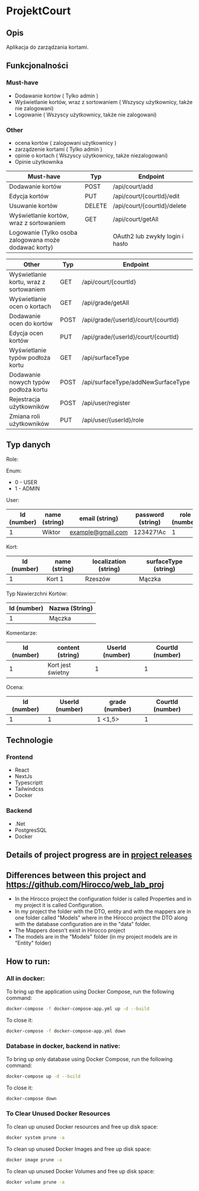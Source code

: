 # ProjektCourt
## Opis
Aplikacja do zarządzania kortami.

## Funkcjonalności
### Must-have
- Dodawanie kortów ( Tylko admin )
- Wyświetlanie kortów, wraz z sortowaniem ( Wszyscy użytkownicy, także nie zalogowani)
- Logowanie ( Wszyscy użytkownicy, także nie zalogowani)

### Other
- ocena kortów ( zalogowani użytkownicy )
- zarządzenie kortami ( Tylko admin )
- opinie o kortach ( Wszyscy użytkownicy, także niezalogowani)
- Opinie użytkownika

| **Must-have**                                         | **Typ**   | **Endpoint**                    |
|-------------------------------------------------------|-----------|---------------------------------|
| Dodawanie kortów                                      | POST      | /api/court/add                  |
| Edycja kortów                                         | PUT       | /api/court/{courtId}/edit       |
| Usuwanie kortów                                       | DELETE    | /api/court/{courtId}/delete     |
| Wyświetlanie kortów, wraz z sortowaniem               | GET       | /api/court/getAll               |
| Logowanie (Tylko osoba zalogowana może dodawać korty) |           | OAuth2 lub zwykły login i hasło |


| **Other**                                 | **Typ**   | **Endpoint**                         |
|-------------------------------------------|-----------|--------------------------------------|
| Wyświetlanie kortu, wraz z sortowaniem    | GET       | /api/court/{courtId}                 |
| Wyświetlanie ocen o kortach               | GET       | /api/grade/getAll                    |
| Dodawanie ocen do kortów                  | POST      | /api/grade/{userId}/court/{courtId}  |
| Edycja ocen kortów                        | PUT       | /api/grade/{userId}/court/{courtId}  |
| Wyświetlanie typów podłoża kortu          | GET       | /api/surfaceType                     |
| Dodawanie nowych typów podłoża kortu      | POST      | /api/surfaceType/addNewSurfaceType   |
| Rejestracja użytkowników                  | POST      | /api/user/register                   |
| Zmiana roli użytkowników                  | PUT       | /api/user/{userId}/role              |


## Typ danych

Role:

Enum:
- 0 - USER
- 1 - ADMIN

User:

| **Id (number)**      | **name (string)** | **email (string)** | **password (string)** | **role (number)** | **averageGrade (float)** |
|----------------------|-------------------|--------------------|-----------------------|-------------------|--------------------------|
| 1                    | Wiktor            | example@gmail.com  | 123427!Ac             | 1                 | Wiktor                   |

Kort:

| **Id (number)**     | **name (string)** | **localization (string)** | **surfaceType (string)** |
|---------------------|-------------------|---------------------------|--------------------------|
| 1                   | Kort 1            | Rzeszów                   | Mączka                   |


Typ Nawierzchni Kortów:

| **Id (number)**    | **Nazwa (String)** |
|--------------------|--------------------|
| 1                  | Mączka             |

Komentarze:

| **Id (number)**      | **content (string)** | **UserId (number)** | **CourtId (number)** |
|----------------------|----------------------|---------------------|----------------------|
| 1                    | Kort jest świetny    | 1                   | 1                    |

Ocena:

| **Id (number)**     | **UserId (number)** | **grade (number)** | **CourtId (number)**  |
|---------------------|---------------------|--------------------|-----------------------|
| 1                   | 1                   | 1 <1,5>            | 1                     |

## Technologie
### Frontend
- React
- NextJs
- Typescriptt
- Tailwindcss
- Docker

### Backend
- .Net
- PostgresSQL
- Docker

## Details of project progress are in [project releases](https://github.com/ZegarekPL/ProjektCourt-backend/releases)

## Differences between this project and https://github.com/Hirocco/web_lab_proj

- In the Hirocco project the configuration folder is called Properties and in my project it is called Configuration. 
- In my project the folder with the DTO, entity and with the mappers are in one folder called "Models" where in the Hirocco project the DTO along with the database configuration are in the "data" folder. 
- The Mappers doesn't exist in Hirocco project
- The models are in the "Models" folder (in my project models are in "Entity" folder)

## How to run:

### All in docker:

To bring up the application using Docker Compose, run the following command:

```bash
docker-compose -f docker-compose-app.yml up -d --build
```

To close it:

```bash
docker-compose -f docker-compose-app.yml down
```

### Database in docker, backend in native:

To bring up only database using Docker Compose, run the following command:

```bash
docker-compose up -d --build
```

To close it:

```bash
docker-compose down
```

### To Clear Unused Docker Resources

To clean up unused Docker resources and free up disk space:

```bash
docker system prune -a
```

To clean up unused Docker Images and free up disk space:

```bash
docker image prune -a
```

To clean up unused Docker Volumes and free up disk space:

```bash
docker volume prune -a
```
